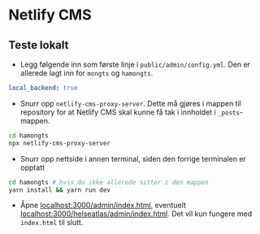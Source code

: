 # Netlify CMS

## Teste lokalt

- Legg følgende inn som første linje i `public/admin/config.yml`. Den er allerede lagt inn for `mongts` og `hamongts`.

```yml
local_backend: true
```

- Snurr opp `netlify-cms-proxy-server`. Dette må gjøres i mappen til repository for at Netlify CMS skal kunne få tak i innholdet i `_posts`-mappen.

```sh
cd hamongts
npx netlify-cms-proxy-server
```

- Snurr opp nettside i annen terminal, siden den forrige terminalen er opptatt

```sh
cd hamongts # hvis du ikke allerede sitter i den mappen
yarn install && yarn run dev
```

- Åpne [localhost:3000/admin/index.html](http://localhost:3000/admin/index.html), eventuelt [localhost:3000/helseatlas/admin/index.html](http://localhost:3000/helseatlas/admin/index.html). Det vil kun fungere med `index.html` til slutt.

